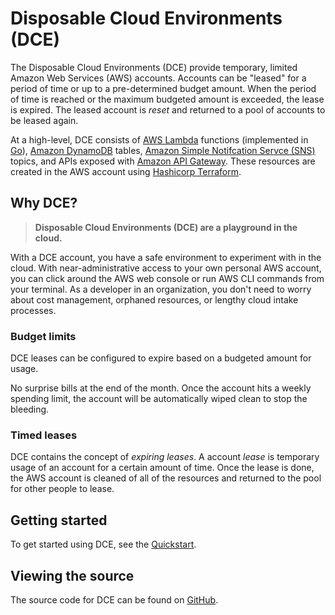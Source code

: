 # Disposable Cloud Environments (DCE)

The Disposable Cloud Environments (DCE) provide temporary,
limited Amazon Web Services (AWS) accounts. Accounts can be "leased" for a
period of time or up to a pre-determined budget amount. When the period of
time is reached or the maximum budgeted amount is exceeded, the lease is
expired. The leased account is _reset_ and returned to a pool of accounts
to be leased again.

At a high-level, DCE consists of [AWS Lambda](https://aws.amazon.com/lambda/) functions (implemented in [Go](https://golang.org/)), 
[Amazon DynamoDB](https://aws.amazon.com/dynamodb/) tables, 
[Amazon Simple Notifcation Servce (SNS)](https://aws.amazon.com/sns/) topics,
and APIs exposed with [Amazon API Gateway](https://aws.amazon.com/api-gateway/). 
These resources are created in the AWS account using [Hashicorp Terraform](https://www.terraform.io/).

## Why DCE?

> **Disposable Cloud Environments (DCE) are a playground in the cloud.**

With a DCE account, you have a safe environment to experiment with in the
cloud. With near-administrative access to your own personal AWS account, you
can click around the AWS web console or run AWS CLI commands from your terminal. 
As a developer in an organization, you don't need to worry about cost management, 
orphaned resources, or lengthy cloud intake processes.

### Budget limits

DCE leases can be configured to expire based on a budgeted amount for usage. 

No surprise bills at the end of the month. Once the account hits a weekly 
spending limit, the account will be automatically wiped clean to stop the bleeding.

### Timed leases

DCE contains the concept of _expiring leases_. A account _lease_ is temporary
usage of an account for a certain amount of time. Once the lease is done,
the AWS account is cleaned of all of the resources and returned to the pool
for other people to lease.

## Getting started

To get started using DCE, see the [Quickstart](/quickstart).

## Viewing the source

The source code for DCE can be found on [GitHub]().
